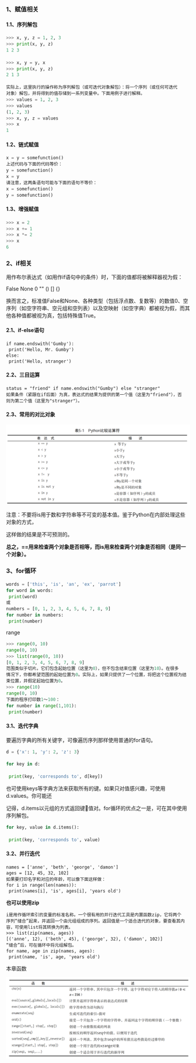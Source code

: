 ### 1、赋值相关

#### 1.1、序列解包

```python
>>> x, y, z = 1, 2, 3 
>>> print(x, y, z) 
1 2 3

>>> x, y = y, x 
>>> print(x, y, z) 
2 1 3

实际上，这里执行的操作称为序列解包（或可迭代对象解包）：将一个序列（或任何可迭代
对象）解包，并将得到的值存储到一系列变量中。下面用例子进行解释。
>>> values = 1, 2, 3 
>>> values 
(1, 2, 3) 
>>> x, y, z = values 
>>> x 
1
```

#### 1.2、链式赋值

```python
x = y = somefunction() 
上述代码与下面的代码等价：
y = somefunction() 
x = y 
请注意，这两条语句可能与下面的语句不等价：
x = somefunction() 
y = somefunction()
```

#### 1.3、增强赋值

```python
>>> x = 2 
>>> x += 1 
>>> x *= 2 
>>> x 
6
```

### 2、if相关

用作布尔表达式（如用作if语句中的条件）时，下面的值都将被解释器视为假：

False None 0 "" () [] {}

换而言之，标准值False和None、各种类型（包括浮点数、复数等）的数值0、空序列（如空字符串、空元组和空列表）以及空映射（如空字典）都被视为假，而其他各种值都被视为真，包括特殊值True。

#### 2.1、if-else语句

```
if name.endswith('Gumby'): 
 print('Hello, Mr. Gumby') 
else: 
 print('Hello, stranger')
```

#### 2.2、三目运算

```
status = "friend" if name.endswith("Gumby") else "stranger" 
如果条件（紧跟在if后面）为真，表达式的结果为提供的第一个值（这里为"friend"），否
则为第二个值（这里为"stranger"）。
```

#### 2.3、常用的对比对象

![py-if-01](../pic/py-if-01.png)

注意：不要将is用于数和字符串等不可变的基本值。鉴于Python在内部处理这些对象的方式，

这样做的结果是不可预测的。

**总之，==用来检查两个对象是否相等，而is用来检查两个对象是否相同（是同一个对象）。**

### 3、for循环

```python
words = ['this', 'is', 'an', 'ex', 'parrot'] 
for word in words: 
 print(word) 
或
numbers = [0, 1, 2, 3, 4, 5, 6, 7, 8, 9] 
for number in numbers: 
 print(number)
```

range

```python
>>> range(0, 10) 
range(0, 10) 
>>> list(range(0, 10)) 
[0, 1, 2, 3, 4, 5, 6, 7, 8, 9] 
范围类似于切片。它们包含起始位置（这里为0），但不包含结束位置（这里为10）。在很多
情况下，你都希望范围的起始位置为0。实际上，如果只提供了一个位置，将把这个位置视为结
束位置，并假定起始位置为0。
>>> range(10) 
range(0, 10) 
下面的程序打印数1～100：
for number in range(1,101): 
 print(number)
```

#### 3.1、迭代字典

要遍历字典的所有关键字，可像遍历序列那样使用普通的for语句。

```python
d = {'x': 1, 'y': 2, 'z': 3} 

for key in d: 

 print(key, 'corresponds to', d[key]) 
```



也可使用keys等字典方法来获取所有的键。如果只对值感兴趣，可使用d.values。你可能还

记得，d.items以元组的方式返回键值对。for循环的优点之一是，可在其中使用序列解包。

```python
for key, value in d.items(): 

 print(key, 'corresponds to', value) 
```

#### 3.2、并行迭代

```
names = ['anne', 'beth', 'george', 'damon'] 
ages = [12, 45, 32, 102] 
如果要打印名字和对应的年龄，可以像下面这样做：
for i in range(len(names)): 
 print(names[i], 'is', ages[i], 'years old')
```

**也可以使用zip**

```
i是用作循环索引的变量的标准名称。一个很有用的并行迭代工具是内置函数zip，它将两个
序列“缝合”起来，并返回一个由元组组成的序列。返回值是一个适合迭代的对象，要查看其内
容，可使用list将其转换为列表。
>>> list(zip(names, ages)) 
[('anne', 12), ('beth', 45), ('george', 32), ('damon', 102)]
“缝合”后，可在循环中将元组解包。
for name, age in zip(names, ages): 
 print(name, 'is', age, 'years old')
```



本章函数

![python-if-2](../pic/python-if-2.png)